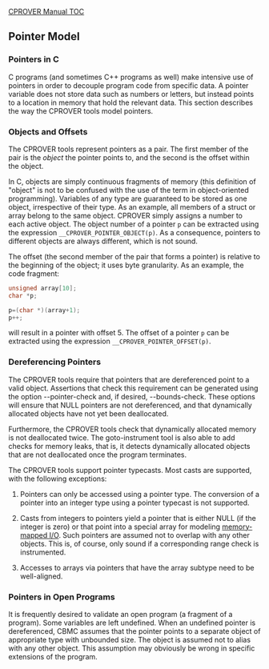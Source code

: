 [CPROVER Manual TOC](../../)

## Pointer Model

### Pointers in C

C programs (and sometimes C++ programs as well) make intensive use of
pointers in order to decouple program code from specific data. A pointer
variable does not store data such as numbers or letters, but instead
points to a location in memory that hold the relevant data. This section
describes the way the CPROVER tools model pointers.

### Objects and Offsets

The CPROVER tools represent pointers as a pair. The first member of the
pair is the *object* the pointer points to, and the second is the offset
within the object.

In C, objects are simply continuous fragments of memory (this definition
of "object" is not to be confused with the use of the term in
object-oriented programming). Variables of any type are guaranteed to be
stored as one object, irrespective of their type. As an example, all
members of a struct or array belong to the same object. CPROVER simply
assigns a number to each active object. The object number of a pointer
`p` can be extracted using the expression `__CPROVER_POINTER_OBJECT(p)`.
As a consequence, pointers to different objects are always different,
which is not sound.

The offset (the second member of the pair that forms a pointer) is
relative to the beginning of the object; it uses byte granularity. As an
example, the code fragment:

```C
unsigned array[10];
char *p;

p=(char *)(array+1);
p++;
```

will result in a pointer with offset 5. The offset of a pointer `p` can
be extracted using the expression `__CPROVER_POINTER_OFFSET(p)`.

### Dereferencing Pointers

The CPROVER tools require that pointers that are dereferenced point to a
valid object. Assertions that check this requirement can be generated
using the option --pointer-check and, if desired, --bounds-check. These
options will ensure that NULL pointers are not dereferenced, and that
dynamically allocated objects have not yet been deallocated.

Furthermore, the CPROVER tools check that dynamically allocated memory
is not deallocated twice. The goto-instrument tool is also able to add
checks for memory leaks, that is, it detects dynamically allocated objects
that are not deallocated once the program terminates.

The CPROVER tools support pointer typecasts. Most casts are supported,
with the following exceptions:

1.  Pointers can only be accessed using a
    pointer type. The conversion of a pointer into an integer type using
    a pointer typecast is not supported.

2.  Casts from integers to pointers yield a pointer that is either NULL
    (if the integer is zero) or that point into a special array for
    modeling [memory-mapped
    I/O](http://en.wikipedia.org/wiki/Memory-mapped_I/O). Such pointers
    are assumed not to overlap with any other objects. This is, of
    course, only sound if a corresponding range check is instrumented.

3.  Accesses to arrays via pointers that have the array subtype need to
    be well-aligned.

### Pointers in Open Programs

It is frequently desired to validate an open program (a fragment
of a program). Some variables are left undefined. When an undefined
pointer is dereferenced, CBMC assumes that the pointer points to a
separate object of appropriate type with unbounded size. The object is
assumed not to alias with any other object. This assumption may
obviously be wrong in specific extensions of the program.

